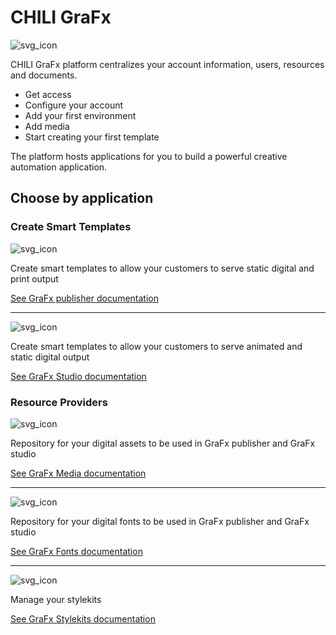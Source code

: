 # CHILI GraFx

![svg_icon](https://chilipublishdocs.imgix.net/logos/CHILI_LOGOS_GraFx_logo.svg)

CHILI GraFx platform centralizes your account information, users, resources and documents.

- Get access
- Configure your account
- Add your first environment
- Add media
- Start creating your first template

The platform hosts applications for you to build a powerful creative automation application.

## Choose by application

### Create Smart Templates

![svg_icon](https://chilipublishdocs.imgix.net/logos/CHILI_LOGOS_OK_publisher.svg)

Create smart templates to allow your customers to serve static digital and print output

[See GraFx publisher documentation](/GraFx_Publisher/)

---

![svg_icon](https://chilipublishdocs.imgix.net/logos/CHILI_LOGOS_OK-09.svg)

Create smart templates to allow your customers to serve animated and static digital output

[See GraFx Studio documentation](/GraFx_Studio/)

### Resource Providers

![svg_icon](https://chilipublishdocs.imgix.net/logos/CHILI_LOGOS_OK-11.svg)

Repository for your digital assets to be used in GraFx publisher and GraFx studio

[See GraFx Media documentation](/GraFx_Media/)

---

![svg_icon](https://chilipublishdocs.imgix.net/logos/CHILI_LOGOS_OK-07.svg)

Repository for your digital fonts to be used in GraFx publisher and GraFx studio

[See GraFx Fonts documentation](/GraFx_Fonts/)

---

![svg_icon](https://chilipublishdocs.imgix.net/logos/CHILI_LOGOS-Stylekits-1.svg)

Manage your stylekits

[See GraFx Stylekits documentation](/GraFx_Stylekits/)